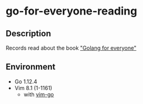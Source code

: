 # go-for-everyone-reading

## Description

Records read about the book ["Golang for everyone"](https://gihyo.jp/book/2016/978-4-7741-8392-3)

## Environment

* Go 1.12.4
* Vim 8.1 (1-1161)
    * with [vim-go](https://github.com/fatih/vim-go)

